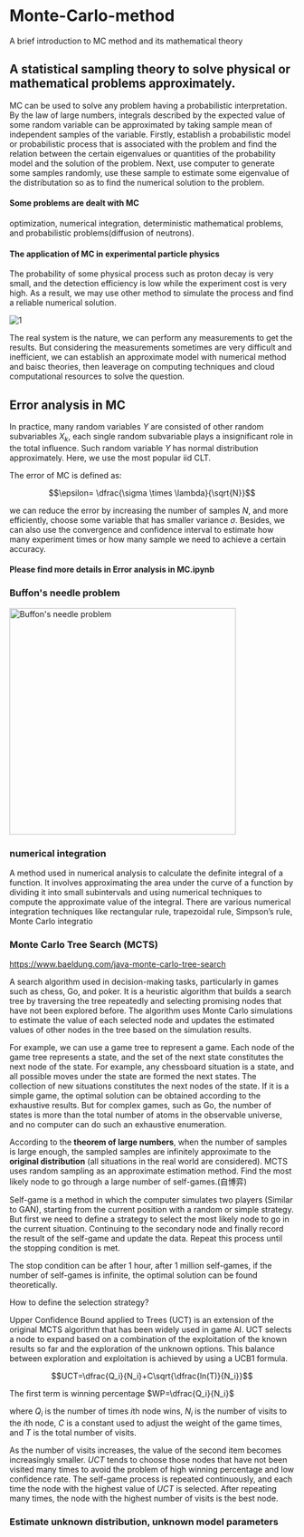 # Monte-Carlo-method
A brief introduction to MC method and its mathematical theory

## A statistical sampling theory to solve physical or mathematical problems approximately.

MC can be used to solve any problem having a probabilistic interpretation. By the law of large numbers, integrals described by the expected value of some random variable can be approximated by taking sample mean of independent samples of the variable. Firstly, establish a probabilistic model or probabilistic process that is associated with the problem and find the relation between the certain eigenvalues or quantities of the probability model and the solution of the problem. Next, use computer to generate some samples randomly, use these sample to estimate some eigenvalue of the distributation so as to find the numerical solution to the problem. 

#### Some problems are dealt with MC

optimization, numerical integration, deterministic mathematical problems, and probabilistic problems(diffusion of neutrons).


#### The application of MC in experimental particle physics

The probability of some physical process such as proton decay is very small, and the detection efficiency is low while the experiment cost is very high.
As a result, we may use other method to simulate the process and find a reliable numerical solution.

![1](https://user-images.githubusercontent.com/98719524/218607165-b15ad551-11cc-4acb-bd28-fdc3e792e84d.png)


The real system is the nature, we can perform any measurements to get the results. But considering the measurements sometimes are very difficult and inefficient, we can establish an approximate model with numerical method and baisc theories, then leaverage on computing techniques and cloud computational resources to solve the question. 


## Error analysis in MC

In practice, many random variables $Y$ are consisted of other random subvariables $X_k$, each single random subvariable plays a insignificant role in the total influence. Such random variable $Y$ has normal distribution approximately. Here, we use the most popular iid CLT.

The error of MC is defined as:

$$\epsilon= \dfrac{\sigma \times \lambda}{\sqrt{N}}$$

we can reduce the error by increasing the number of samples $N$, and more efficiently, choose some variable that has smaller variance $\sigma$. Besides, we can also use the convergence and confidence interval to estimate how many experiment times or how many sample we need to achieve a certain accuracy.


#### Please find more details in Error analysis in MC.ipynb


### Buffon's needle problem

<img width="400" alt="Buffon's needle problem" src="https://user-images.githubusercontent.com/98719524/218281819-26e74e6c-05dd-4949-b39a-654f6a735a27.png">

### numerical integration 

A method used in numerical analysis to calculate the definite integral of a function. It involves approximating the area under the curve of a function by dividing it into small subintervals and using numerical techniques to compute the approximate value of the integral. There are various numerical integration techniques like rectangular rule, trapezoidal rule, Simpson’s rule, Monte Carlo integratio



### Monte Carlo Tree Search (MCTS)

https://www.baeldung.com/java-monte-carlo-tree-search

A search algorithm used in decision-making tasks, particularly in games such as chess, Go, and poker. It is a heuristic algorithm that builds a search tree by traversing the tree repeatedly and selecting promising nodes that have not been explored before. The algorithm uses Monte Carlo simulations to estimate the value of each selected node and updates the estimated values of other nodes in the tree based on the simulation results.

For example, we can use a game tree to represent a game. Each node of the game tree represents a state, and the set of the next state constitutes the next node of the state. For example, any chessboard situation is a state, and all possible moves under the state are formed the next states. The collection of new situations constitutes the next nodes of the state. If it is a simple game, the optimal solution can be obtained according to the exhaustive results. But for complex games, such as Go, the number of states is more than the total number of atoms in the observable universe, and no computer can do such an exhaustive enumeration.

According to the **theorem of large numbers**, when the number of samples is large enough, the sampled samples are infinitely approximate to the **original distribution** (all situations in the real world are considered). MCTS uses random sampling as an approximate estimation method. Find the most likely node to go through a large number of self-games.(自博弈)

Self-game is a method in which the computer simulates two players (Similar to GAN), starting from the current position with a random or simple strategy. But first we need to define a strategy to select the most likely node to go in the current situation. Continuing to the secondary node and finally record the result of the self-game and update the data. Repeat this process until the stopping condition is met.

The stop condition can be after 1 hour, after 1 million self-games, if the number of self-games is infinite, the optimal solution can be found theoretically.

How to define the selection strategy? 

Upper Confidence Bound applied to Trees (UCT) is an extension of the original MCTS algorithm that has been widely used in game AI. UCT selects a node to expand based on a combination of the exploitation of the known results so far and the exploration of the unknown options. This balance between exploration and exploitation is achieved by using a UCB1 formula.

$$UCT=\dfrac{Q_i}{N_i}+C\sqrt{\dfrac{ln(T)}{N_i}}$$

The first term is winning percentage $WP=\dfrac{Q_i}{N_i}$

where $Q_i$ is the number of times $i$th node wins, $N_i$ is the number of visits to the $i$th node, $C$ is a constant used to adjust the weight of the game times, and $T$ is the total number of visits. 

As the number of visits increases, the value of the second item becomes increasingly smaller. $UCT$ tends to choose those nodes that have not been visited many times to avoid the problem of high winning percentage and low confidence rate. The self-game process is repeated continuously, and each time the node with the highest value of $UCT$ is selected. After repeating many times, the node with the highest number of visits is the best node.


### Estimate unknown distribution, unknown model parameters







